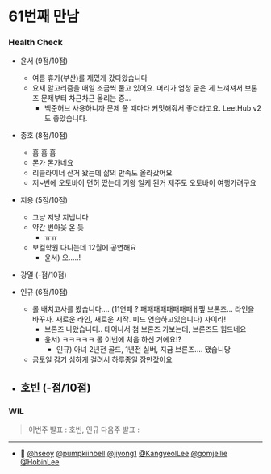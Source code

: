 # 61번째 만남

### Health Check
  
- 윤서 (9점/10점)
  - 여름 휴가(부산)를 재밌게 갔다왔습니다
  - 요새 알고리즘을 매일 조금씩 풀고 있어요. 머리가 엄청 굳은 게 느껴져서 브론즈 문제부터 차근차근 올리는 중...
    - 백준허브 사용하니까 문제 풀 때마다 커밋해줘서 좋더라고요. LeetHub v2도 좋았습니다.
- 종호 (8점/10점)
  - 흠 흠 흠
  - 몬가 몬가네요
  - 리클라이너 산거 왔는데 삶의 만족도 올라갔어요
  - 저~번에 오토바이 면허 땄는데 기왕 일케 된거 제주도 오토바이 여행가려구요
- 지용 (5점/10점)
  - 그냥 저냥 지냅니다
  - 약간 번아웃 온 듯
    - ㅠㅠ
  - 보컬학원 다니는데 12월에 공연해요 
    - 윤서) 오.....!  
- 강열 (-점/10점)
- 인규 (6점/10점)
  - 롤 배치고사를 봤습니다.... (11연패 ? 패패패패패패패패ㅐ퍂 브론즈... 라인을 바꾸자. 새로운 라인, 새로운 시작. 미드 연습하고있습니다) 자이라!
    - 브론즈 나왔습니다.. 태어나서 첨 브론즈 가보는데, 브론즈도 힘드네요
    - 윤서) ㅋㅋㅋㅋㅋ 롤 이번에 처음 하신 거에요!?
      - 인규) 아녀 2년전 골드, 1년전 실버, 지금 브론즈.... 됐습니당
  - 금토일 감기 심하게 걸려서 하루종일 잠만잤어요

- 호빈 (-점/10점)
  - 


### WIL

> 이번주 발표 : 호빈, 인규
> 다음주 발표 : 

---

- 👥 [@hseoy](https://github.com/hseoy) [@pumpkiinbell](https://github.com/pumpkiinbell)
  [@jiyong1](https://github.com/jiyong1) [@KangyeolLee](https://github.com/KangyeolLee) [@gomjellie](https://github.com/gomjellie) [@HobinLee](https://github.com/HobinLee)
